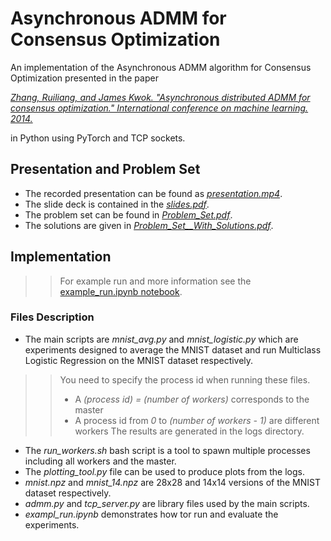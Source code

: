 # Asynchronous ADMM for Consensus Optimization
An implementation of the Asynchronous ADMM algorithm for Consensus Optimization presented in the paper 

[*Zhang, Ruiliang, and James Kwok. "Asynchronous distributed ADMM for consensus optimization." International conference on machine learning. 2014.*](http://proceedings.mlr.press/v32/zhange14.pdf)

in Python using PyTorch and TCP sockets.

## Presentation and Problem Set

* The recorded presentation can be found as [*presentation.mp4*](presentation.mp4).
* The slide deck is contained in the [*slides.pdf*](slides.pdf).
* The problem set can be found in [*Problem_Set.pdf*](Problem_Set.pdf).
* The solutions are given in [*Problem_Set__With_Solutions.pdf*](Problem_Set__With_Solutions_.pdf).

## Implementation
>> For example run and more information see the [example_run.ipynb notebook](example_run.ipynb).


### Files Description



*   The main scripts are *mnist_avg.py* and *mnist_logistic.py* which are experiments designed to average the MNIST dataset and run Multiclass Logistic Regression on the MNIST dataset respectively.



>> You need to specify the process id when running these files. 
>> *   A *(process id) = (number of workers)* corresponds to the master
>> *   A process id from *0* to *(number of workers - 1)* are different workers
>> The results are generated in the logs directory.


*   The *run_workers.sh* bash script is a tool to spawn multiple processes including all workers and the master.
*   The *plotting_tool.py* file can be used to produce plots from the logs.
*   *mnist.npz* and *mnist_14.npz* are 28x28 and 14x14 versions of the MNIST dataset respectively.
*   *admm.py* and *tcp_server.py* are library files used by the main scripts.
*   *exampl_run.ipynb* demonstrates how tor run and evaluate the experiments.
